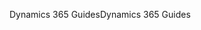 <span data-ttu-id="94d9c-101">Dynamics 365 Guides</span><span class="sxs-lookup"><span data-stu-id="94d9c-101">Dynamics 365 Guides</span></span>
